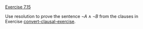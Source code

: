 [Exercise 7.15](7-15/)

Use resolution to prove the sentence $\lnot A \land \lnot B$ from the
clauses in Exercise [convert-clausal-exercise](#/).
